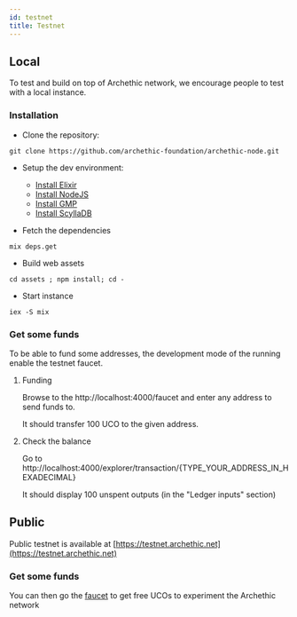 ```yaml
---
id: testnet
title: Testnet
---
```


## Local

To test and build on top of Archethic network, we encourage people to test with a local instance.

### Installation

- Clone the repository: 
```
git clone https://github.com/archethic-foundation/archethic-node.git
```

- Setup the dev environment:

  - [Install Elixir](https://elixir-lang.org/install.html)
  - [Install NodeJS](https://nodejs.org/en/download/)
  - [Install GMP](https://gmplib.org)
  - [Install ScyllaDB](https://www.scylladb.com/download/#server)
  
- Fetch the dependencies
```
mix deps.get
```

- Build web assets
```
cd assets ; npm install; cd -
``` 

- Start instance
```
iex -S mix
```

### Get some funds

To be able to fund some addresses, the development mode of the running enable the testnet faucet.

1. Funding

	Browse to the http://localhost:4000/faucet and enter any address to send funds to. 

	It should transfer 100 UCO to the given address.

2. Check the balance

	Go to http://localhost:4000/explorer/transaction/{TYPE_YOUR_ADDRESS_IN_HEXADECIMAL}

	It should display 100 unspent outputs (in the "Ledger inputs" section)

## Public

Public testnet is available at [https://testnet.archethic.net](https://testnet.archethic.net)

### Get some funds

You can then go the [faucet](https://testnet.archethic.net/faucet) to get free UCOs to experiment the Archethic network
